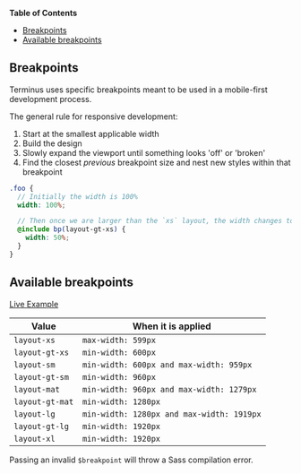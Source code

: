 <!-- START doctoc generated TOC please keep comment here to allow auto update -->
<!-- DON'T EDIT THIS SECTION, INSTEAD RE-RUN doctoc TO UPDATE -->
**Table of Contents**

- [Breakpoints](#breakpoints)
- [Available breakpoints](#available-breakpoints)

<!-- END doctoc generated TOC please keep comment here to allow auto update -->


## Breakpoints

Terminus uses specific breakpoints meant to be used in a mobile-first development process.

The general rule for responsive development:

1. Start at the smallest applicable width
1. Build the design
1. Slowly expand the viewport until something looks 'off' or 'broken'
1. Find the closest _previous_ breakpoint size and nest new styles within that breakpoint

```scss
.foo {
  // Initially the width is 100%
  width: 100%;

  // Then once we are larger than the `xs` layout, the width changes to 50%
  @include bp(layout-gt-xs) {
    width: 50%;
  }
}
```


## Available breakpoints

[Live Example][demo]

| Value           | When it is applied                        |
|-----------------|-------------------------------------------|
| `layout-xs`     | `max-width: 599px`                        |
| `layout-gt-xs`  | `min-width: 600px`                        |
| `layout-sm`     | `min-width: 600px and max-width: 959px`   |
| `layout-gt-sm`  | `min-width: 960px`                        |
| `layout-mat`    | `min-width: 960px and max-width: 1279px`  |
| `layout-gt-mat` | `min-width: 1280px`                       |
| `layout-lg`     | `min-width: 1280px and max-width: 1919px` |
| `layout-gt-lg`  | `min-width: 1920px`                       |
| `layout-xl`     | `min-width: 1920px`                       |


Passing an invalid `$breakpoint` will throw a Sass compilation error.


<!-- Links -->
[demo]: https://getterminus.github.io/ui-demos-release/components/breakpoints
